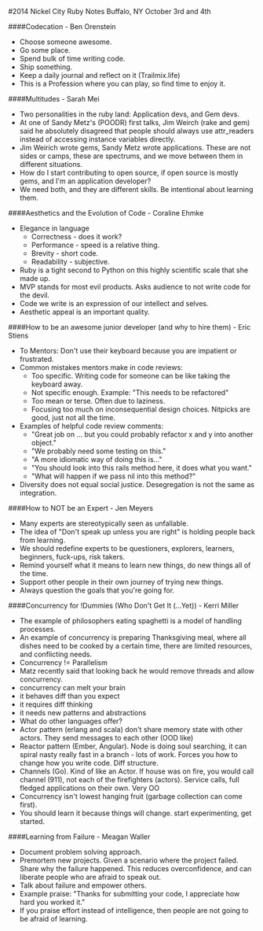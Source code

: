 #2014 Nickel City Ruby Notes
Buffalo, NY
October 3rd and 4th


####Codecation - Ben Orenstein
- Choose someone awesome.
- Go some place.
- Spend bulk of time writing code.
- Ship something.
- Keep a daily journal and reflect on it (Trailmix.life)
- This is a Profession where you can play, so find time to enjoy it.


####Multitudes - Sarah Mei
- Two personalities in the ruby land: Application devs, and Gem devs.
- At one of Sandy Metz's (POODR) first talks, Jim Weirch (rake and gem) said he absolutely disagreed that people should always use attr_readers instead of accessing instance variables directly.
- Jim Weirich wrote gems, Sandy Metz wrote applications. These are not sides or camps, these are spectrums, and we move between them in different situations.
- How do I start contributing to open source, if open source is mostly gems, and I'm an application developer?
- We need both, and they are different skills. Be intentional about learning them.


####Aesthetics and the Evolution of Code - Coraline Ehmke
- Elegance in language
  - Correctness - does it work?
  - Performance - speed is a relative thing.
  - Brevity - short code.
  - Readability - subjective.
- Ruby is a tight second to Python on this highly scientific scale that she made up.
- MVP stands for most evil products. Asks audience to not write code for the devil.
- Code we write is an expression of our intellect and selves.
- Aesthetic appeal is an important quality.


####How to be an awesome junior developer (and why to hire them) - Eric Stiens
- To Mentors: Don't use their keyboard because you are impatient or frustrated.
- Common mistakes mentors make in code reviews:
  - Too specific. Writing code for someone can be like taking the keyboard away.
  - Not specific enough. Example: "This needs to be refactored"
  - Too mean or terse. Often due to laziness.
  - Focusing too much on inconsequential design choices. Nitpicks are good, just not all the time.
- Examples of helpful code review comments:
  - "Great job on ... but you could probably refactor x and y into another object."
  - "We probably need some testing on this."
  - "A more idiomatic way of doing this is..."
  - "You should look into this rails method here, it does what you want."
  - "What will happen if we pass nil into this method?"
- Diversity does not equal social justice. Desegregation is not the same as integration.


####How to NOT be an Expert - Jen Meyers
- Many experts are stereotypically seen as unfallable.
- The idea of "Don't speak up unless you are right" is holding people back from learning.
- We should redefine experts to be questioners, explorers, learners, beginners, fuck-ups, risk takers.
- Remind yourself what it means to learn new things, do new things all of the time.
- Support other people in their own journey of trying new things.
- Always question the goals that you're going for.


####Concurrency for !Dummies (Who Don't Get It (...Yet)) - Kerri Miller
- The example of philosophers eating spaghetti is a model of handling processes.
- An example of concurrency is preparing Thanksgiving meal, where all dishes need to be cooked by a certain time, there are limited resources, and conflicting needs.
- Concurrency != Parallelism
- Matz recently said that looking back he would remove threads and allow concurrency.
- concurrency can melt your brain
- it behaves diff than you expect
- it requires diff thinking
- it needs new patterns and abstractions
- What do other languages offer?
- Actor pattern (erlang and scala) don't share memory state with other actors. They send messages to each other (OOD like)
- Reactor pattern (Ember, Angular). Node is doing soul searching, it can spiral nasty really fast in a branch - lots of work. Forces you how to change how you write code. Diff structure.
- Channels (Go). Kind of like an Actor. If house was on fire, you would call channel (911), not each of the firefighters (actors). Service calls, full fledged applications on their own. Very OO
- Concurrency isn't lowest hanging fruit (garbage collection can come first).
- You should learn it because things will change. start experimenting, get started.


####Learning from Failure - Meagan Waller
- Document problem solving approach.
- Premortem new projects. Given a scenario where the project failed. Share why the failure happened. This reduces overconfidence, and can liberate people who are afraid to speak out.
- Talk about failure and empower others.
- Example praise: "Thanks for submitting your code, I appreciate how hard you worked it."
- If you praise effort instead of intelligence, then people are not going to be afraid of learning.
